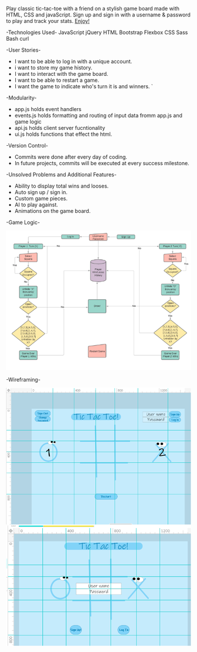 Play classic tic-tac-toe with a friend on a stylish game board made with HTML, CSS and javaScript.  Sign up and sign in with a username & password to play and track your stats.  [Enjoy!](https://machopcodes.github.io/tic-tac-toe/)

-Technologies Used-
JavaScript
jQuery
HTML
Bootstrap
Flexbox
CSS
Sass
Bash
curl

-User Stories-
  - I want to be able to log in with a unique account.
  - i want to store my game history. 
  - I want to interact with the game board.
  - I want to be able to restart a game.
  - I want the game to indicate who's turn it is and winners. `


-Modularity-
  - app.js holds event handlers
  - events.js holds formatting and routing of input data fromm app.js and game logic
  - api.js holds client server fucntionality 
  - ui.js holds functions that effect the html. 


-Version Control-
  - Commits were done after every day of coding. 
  - In future projects, commits will be executed at every success milestone. 

-Unsolved Problems and Additional Features-
  - Ability to display total wins and looses.
  - Auto sign up / sign in. 
  - Custom game pieces.
  - AI to play against.
  - Animations on the game board.


-Game Logic-


  ![alt text](https://github.com/MachopCodes/tic-tac-toe/blob/master/process%20flow%20chart.PNG "Logo Process flow chart")
  
  
-Wireframing-


  ![alt text](https://github.com/MachopCodes/tic-tac-toe/blob/master/Wireframe%20Auth.PNG "Logo Authorization Screen")
  ![alt text](https://github.com/MachopCodes/tic-tac-toe/blob/master/Wireframe%20Unauth.PNG "Logo Unauthorized Screen")
  

  


